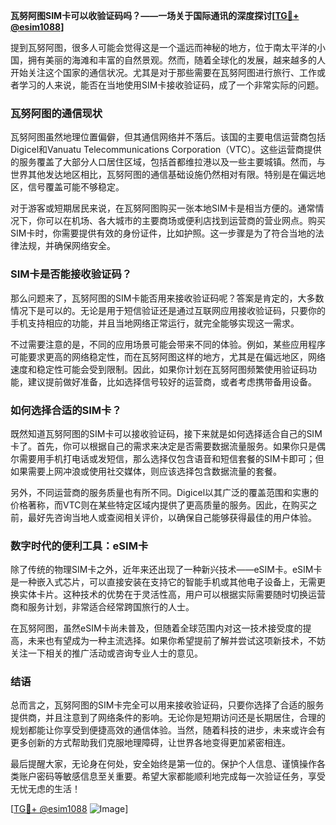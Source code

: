 **瓦努阿图SIM卡可以收验证码吗？——一场关于国际通讯的深度探讨[[TG💪+ @esim1088](https://t.me/s/esim1088)]**

提到瓦努阿图，很多人可能会觉得这是一个遥远而神秘的地方，位于南太平洋的小国，拥有美丽的海滩和丰富的自然景观。然而，随着全球化的发展，越来越多的人开始关注这个国家的通信状况。尤其是对于那些需要在瓦努阿图进行旅行、工作或者学习的人来说，能否在当地使用SIM卡接收验证码，成了一个非常实际的问题。

### 瓦努阿图的通信现状

瓦努阿图虽然地理位置偏僻，但其通信网络并不落后。该国的主要电信运营商包括Digicel和Vanuatu Telecommunications Corporation（VTC）。这些运营商提供的服务覆盖了大部分人口居住区域，包括首都维拉港以及一些主要城镇。然而，与世界其他发达地区相比，瓦努阿图的通信基础设施仍然相对有限。特别是在偏远地区，信号覆盖可能不够稳定。

对于游客或短期居民来说，在瓦努阿图购买一张本地SIM卡是相当方便的。通常情况下，你可以在机场、各大城市的主要商场或便利店找到运营商的营业网点。购买SIM卡时，你需要提供有效的身份证件，比如护照。这一步骤是为了符合当地的法律法规，并确保网络安全。

### SIM卡是否能接收验证码？

那么问题来了，瓦努阿图的SIM卡能否用来接收验证码呢？答案是肯定的，大多数情况下是可以的。无论是用于短信验证还是通过互联网应用接收验证码，只要你的手机支持相应的功能，并且当地网络正常运行，就完全能够实现这一需求。

不过需要注意的是，不同的应用场景可能会带来不同的体验。例如，某些应用程序可能要求更高的网络稳定性，而在瓦努阿图这样的地方，尤其是在偏远地区，网络速度和稳定性可能会受到限制。因此，如果你计划在瓦努阿图频繁使用验证码功能，建议提前做好准备，比如选择信号较好的运营商，或者考虑携带备用设备。

### 如何选择合适的SIM卡？

既然知道瓦努阿图的SIM卡可以接收验证码，接下来就是如何选择适合自己的SIM卡了。首先，你可以根据自己的需求来决定是否需要数据流量服务。如果你只是偶尔需要用手机打电话或发短信，那么选择仅包含语音和短信套餐的SIM卡即可；但如果需要上网冲浪或使用社交媒体，则应该选择包含数据流量的套餐。

另外，不同运营商的服务质量也有所不同。Digicel以其广泛的覆盖范围和实惠的价格著称，而VTC则在某些特定区域内提供了更高质量的服务。因此，在购买之前，最好先咨询当地人或查阅相关评价，以确保自己能够获得最佳的用户体验。

### 数字时代的便利工具：eSIM卡

除了传统的物理SIM卡之外，近年来还出现了一种新兴技术——eSIM卡。eSIM卡是一种嵌入式芯片，可以直接安装在支持它的智能手机或其他电子设备上，无需更换实体卡片。这种技术的优势在于灵活性高，用户可以根据实际需要随时切换运营商和服务计划，非常适合经常跨国旅行的人士。

在瓦努阿图，虽然eSIM卡尚未普及，但随着全球范围内对这一技术接受度的提高，未来也有望成为一种主流选择。如果你希望提前了解并尝试这项新技术，不妨关注一下相关的推广活动或咨询专业人士的意见。

### 结语

总而言之，瓦努阿图的SIM卡完全可以用来接收验证码，只要你选择了合适的服务提供商，并且注意到了网络条件的影响。无论你是短期访问还是长期居住，合理的规划都能让你享受到便捷高效的通信体验。当然，随着科技的进步，未来或许会有更多创新的方式帮助我们克服地理障碍，让世界各地变得更加紧密相连。

最后提醒大家，无论身在何处，安全始终是第一位的。保护个人信息、谨慎操作各类账户密码等敏感信息至关重要。希望大家都能顺利地完成每一次验证任务，享受无忧无虑的生活！

[[TG💪+ @esim1088](https://t.me/s/esim1088) ![Image](https://i.postimg.cc/4NQfJmqS/Snipaste-2025-05-13-00-14-12.png)]